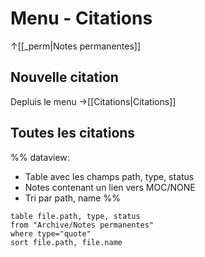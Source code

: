 # Menu - Citations
↑[[_perm|Notes permanentes]]
## Nouvelle citation
Depluis le menu ->[[Citations|Citations]]
## Toutes les citations

%%
dataview:
- Table avec les champs path, type, status
- Notes contenant un lien vers MOC/NONE
- Tri par path, name
%%

```dataview
table file.path, type, status
from "Archive/Notes permanentes"
where type="quote"
sort file.path, file.name
```
